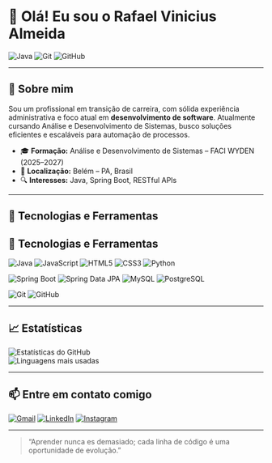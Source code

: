 <!DOCTYPE html>
<html lang="pt-BR">
<head>
  <meta charset="UTF-8" />
  <meta name="viewport" content="width=device-width, initial-scale=1.0"/>
  
</head>
<body>
  <h1>👋 Olá! Eu sou o Rafael Vinicius Almeida</h1>
  <p>
    <img src="https://img.shields.io/badge/-Java-007396?logo=java&logoColor=white&style=flat" alt="Java">
    <img src="https://img.shields.io/badge/-Git-F05032?logo=git&logoColor=white&style=flat" alt="Git">
    <img src="https://img.shields.io/badge/-GitHub-181717?logo=github&logoColor=white&style=flat" alt="GitHub">
  </p>
  <hr/>

  <h2>🌟 Sobre mim</h2>
  <p>Sou um profissional em transição de carreira, com sólida experiência administrativa e foco atual em <strong>desenvolvimento de software</strong>. Atualmente cursando Análise e Desenvolvimento de Sistemas, busco soluções eficientes e escaláveis para automação de processos.</p>
  <ul>
    <li>🎓 <strong>Formação:</strong> Análise e Desenvolvimento de Sistemas – FACI WYDEN (2025–2027)</li>
    <li>📍 <strong>Localização:</strong> Belém – PA, Brasil</li>
    <li>🔍 <strong>Interesses:</strong> Java, Spring Boot, RESTful APIs</li>
  </ul>
  <hr/>

  <h2>🚀 Tecnologias e Ferramentas</h2>
  <h2>🚀 Tecnologias e Ferramentas</h2>
<p>
  <!-- Linguagens e Ferramentas -->
  <img src="https://img.shields.io/badge/-Java-007396?logo=java&logoColor=white&style=flat" alt="Java">
  <img src="https://img.shields.io/badge/-JavaScript-F7DF1E?logo=javascript&logoColor=black&style=flat" alt="JavaScript">
  <img src="https://img.shields.io/badge/-HTML5-E34F26?logo=html5&logoColor=white&style=flat" alt="HTML5">
  <img src="https://img.shields.io/badge/-CSS3-1572B6?logo=css3&logoColor=white&style=flat" alt="CSS3">
  <img src="https://img.shields.io/badge/-Python-3776AB?logo=python&logoColor=white&style=flat" alt="Python">
</p>
<p>
  <!-- Frameworks e Banco de Dados -->
  <img src="https://img.shields.io/badge/-Spring%20Boot-6DB33F?logo=spring-boot&logoColor=white&style=flat" alt="Spring Boot">
  <img src="https://img.shields.io/badge/-Spring%20Data%20JPA-6DB33F?logo=spring&logoColor=white&style=flat" alt="Spring Data JPA">
  <img src="https://img.shields.io/badge/-MySQL-4479A1?logo=mysql&logoColor=white&style=flat" alt="MySQL">
  <img src="https://img.shields.io/badge/-PostgreSQL-4169E1?logo=postgresql&logoColor=white&style=flat" alt="PostgreSQL">
</p>
<p>
  <!-- Versionamento -->
  <img src="https://img.shields.io/badge/-Git-F05032?logo=git&logoColor=white&style=flat" alt="Git">
  <img src="https://img.shields.io/badge/-GitHub-181717?logo=github&logoColor=white&style=flat" alt="GitHub">
</p>
<hr/>

  <h2>📈 Estatísticas</h2>
  <p>
    <img src="https://github-readme-stats.vercel.app/api?username=RafaelVn1808&show_icons=true&theme=radical" alt="Estatísticas do GitHub"><br/>
    <img src="https://github-readme-stats.vercel.app/api/top-langs/?username=RafaelVn1808&layout=compact&theme=radical&langs_count=8&hide=css,html,javascript" alt="Linguagens mais usadas">
  </p>
  <hr/>

  <h2>📫 Entre em contato comigo</h2>
  <p>
    <a href="mailto:rafaelalmeida1808@gmail.com"><img src="https://img.shields.io/badge/-Gmail-%23333?style=for-the-badge&logo=gmail&logoColor=white" alt="Gmail"></a>
    <a href="https://www.linkedin.com/in/rafael-almeida-ba4a92314/" target="_blank"><img src="https://img.shields.io/badge/-LinkedIn-%230077B5?style=for-the-badge&logo=linkedin&logoColor=white" alt="LinkedIn"></a>
    <a href="https://www.instagram.com/rafaelvn1808/" target="_blank"><img src="https://img.shields.io/badge/-Instagram-%23E4405F?style=for-the-badge&logo=instagram&logoColor=white" alt="Instagram"></a>
  </p>
  <hr/>

  <blockquote>
    “Aprender nunca es demasiado; cada linha de código é uma oportunidade de evolução.”
  </blockquote>
</body>
</html>
